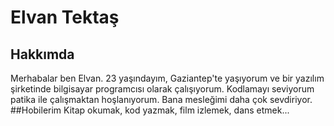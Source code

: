 # Elvan Tektaş
## Hakkımda
Merhabalar ben Elvan. 23 yaşındayım, Gaziantep'te yaşıyorum ve bir yazılım şirketinde bilgisayar programcısı olarak çalışıyorum.
    Kodlamayı seviyorum patika ile çalışmaktan hoşlanıyorum. Bana mesleğimi daha çok sevdiriyor.
    ##Hobilerim
    Kitap okumak, kod yazmak, film izlemek, dans etmek...
